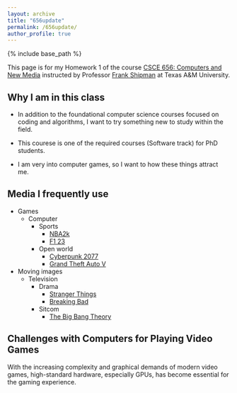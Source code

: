```yaml
---
layout: archive
title: "656update"
permalink: /656update/
author_profile: true
---
```


{% include base_path %}

This page is for my Homework 1 of the course [CSCE 656: Computers and New Media](https://people.engr.tamu.edu/shipman/courses/cnm/home.html) instructed by Professor [Frank Shipman](https://people.engr.tamu.edu/shipman/index.html) at Texas A&M University.

## Why I am in this class

* In addition to the foundational computer science courses focused on coding and algorithms, I want to try something new to study within the field.

* This courese is one of the required courses (Software track) for PhD students.

* I am very into computer games, so I want to how these things attract me.

## Media I frequently use

- Games
    - Computer
        - Sports
            - [NBA2k](https://www.nba2k.com/) 
            - [F1 23](https://www.ea.com/games/f1/f1-23) 
        - Open world
            - [Cyberpunk 2077](https://www.cyberpunk.net/us/en/)
            - [Grand Theft Auto V](https://www.rockstargames.com/gta-v)
- Moving images
    - Television
        - Drama
            - [Stranger Things](https://www.imdb.com/title/tt4574334/)
            - [Breaking Bad](https://imdb.com/title/tt0903747/)
        - Sitcom
            - [The Big Bang Theory](https://www.imdb.com/title/tt0898266/)

## Challenges with Computers for Playing Video Games

With the increasing complexity and graphical demands of modern video games, high-standard hardware, especially GPUs, has become essential for the gaming experience. 
 